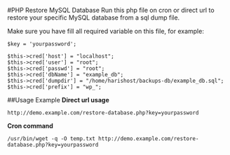 #PHP Restore MySQL Database
Run this php file on cron or direct url to restore your specific MySQL database from a sql dump file.

Make sure you have fill all required variable on this file, for example:
```
$key = 'yourpassword';

$this->cred['host'] = "localhost";
$this->cred['user'] = "root";
$this->cred['passwd'] = "root";
$this->cred['dbName'] = "example_db";
$this->cred['dumpdir'] = "/home/harishost/backups-db/example_db.sql";
$this->cred['prefix'] = "wp_";
```

##Usage Example
**Direct url usage**

`http://demo.example.com/restore-database.php?key=yourpassword`

**Cron command**

`/usr/bin/wget -q -O temp.txt http://demo.example.com/restore-database.php?key=yourpassword`